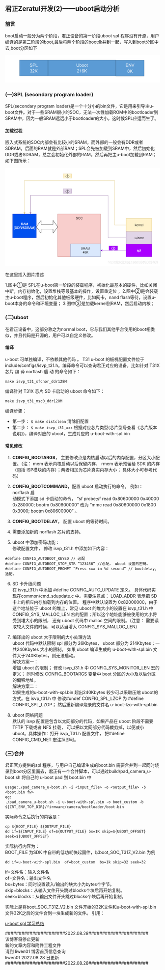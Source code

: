 君正Zeratul开发(2)——uboot启动分析
------------------------------

### 前言

boot启动一般分为两个阶段，君正设备的第一阶段uboot spl 程序没有开源，用户编译的是第二阶段的boot,最后将两个阶段的boot合并到一起，写入到boot分区中去,boot分区如下

![](image4.png)

### (一)SPL (secondary program loader)

SPL(secondary program loader)是一个十分小的bin文件，它是用来引导主u-boot文件。对于一些SRAM很小的SOC，无法一次性加载ROM中的bootloader到SRAM中，因为一般SRAM远远小于bootloader的大小。这时候SPL应运而生了。

#### 加载过程

嵌入式系统的SOC内部会有比较小的SRAM，而外部的一般会有DDR或者SDRAM，后面的RAM就是外部RAM；SPL会先被加载到SRAM中，然后初始化DDR或者SDRAM，总之会初始化外部的RAM，然后再把主u-boot加载到RAM；
如下图所示：

![](image5.png)

在这里插入图片描述

1.图中①是 SPL在u-boot第一阶段的装载程序，初始化最基本的硬件，比如关闭中断，内存初始化，设置堆栈等最基本的操作，设置重定位；
2.图中②是会装载主u-boot程序，然后初始化其他板级硬件，比如网卡，nand flash等待，设置u-boot本身的命令和环境变量；
3.图中③是加载kernel到RAM，然后启动内核；

### (二)uboot

在君正设备中，这部分称之为normal boot，它与我们其他平台使用的boot相类似，并且代码是开源的，用户可以自定义修改。

#### 编译

u-boot 可单独编译，不依赖其他代码 。 T31 u-boot 的板机配置文件位于include/configs/isvp_t31.h。编译命令可以查询君正对应的设备，比如针对 T31X 芯片 编 译 norflash 启 动 的命令如下：
```
make isvp_t31_sfcnor_ddr128M
```

编译针对 T31X 芯片 SD 卡启动的 uboot 命令如下：
```
make isvp_t31_msc0_ddr128M
```

编译步骤：
- 第一步： `$ make distclean` 清除旧配置
- 第二步： `$ make isvp_t31_xxx` 根据对应芯片类型(芯片型号查看《芯片版本说明》)，编译对应的 uboot，生成对应的 u-boot-with-spl.bin

#### 常见修改

1) __CONFIG_BOOTARGS__， 主要修改点是内核启动以后的内存配置，分区大小配置。（注： mem 表示内核启动以后保留内存， rmem 表示预留给 SDK 的内存（包括 ISP模块的内存）；两者相加为芯片真实内存大小； 具体大小可参考代码）

2) __CONFIG_BOOTCOMMAND__，配置 uboot 启动执行的命令。 例如： norflash 启  
   动模式下添加 sd 卡启动的命令， “sf probe;sf read 0x80600000 0x40000 0x280000; bootm 0x80600000” 改为 “mmc read 0x80600000 0x1800 0x3000; bootm 0x80600000” 。

3) __CONFIG_BOOTDELAY__， 配置 uboot 的等待时间。

4) 需要添加新的 norflash 芯片的支持。

5) uboot 中添加密码功能：  
   修改配置文件， 修改 isvp_t31.h 中添加如下内容：
```
#define CONFIG_AUTOBOOT_KEYED // 必配
#define CONFIG_AUTOBOOT_STOP_STR “123456” //必配， uboot 设置的密码。
#define CONFIG_AUTOBOOT_PROMPT “Press xxx in %d second” // bootdelay,选配，
```

6) SD 卡升级问题  
   在 isvp_t31.h 中添加 #define CONFIG_AUTO_UPDATE 定义。 具体代码实现在common/cmd_sdupdate.c 中。需要注意点： LOAD_ADDR 表示把 SD 卡上的相应内存加载到内存的位置。 程序中默认设置为 0x82000000，由于这个地址位于 uboot 的堆上，常见 uboot 的堆大小的设置在 isvp_t31.h 中 CONFIG_SYS_MALLOC_LEN 宏的配置；所以这个地址能够被使用的大小将受到堆大小的限制， 还有 uboot 代码中 malloc 空间的限制。（注意： 需要读取较大文件的时候，可以适当增大 CONFIG_SYS_MALLOC_LEN）

7) 编译出的 uboot 大于限制的大小处理方法  
   uboot 代码中默认限制 spl 部分为 26Kbytes， uboot 部分为 214Kbytes；一共240Kbytes 大小的限制。 如果 uboot 编译生成的 u-boot-with-spl.bin 文件大于240Kbytes，则无法启动。  
解决方案一：  
   增加 uboot 的限制； 修改 isvp_t31.h 中 CONFIG_SYS_MONITOR_LEN 宏的定义； 同时修改 CONFIG_BOOTARGS 变量中 boot 分区的大小及以后分区的偏移地址。  
解决方案二：  
   如果生成的u-boot-with-spl.bin 超出240Kbytes 较少可以采取压缩 uboot的方式。在 isvp_t31.h 中 修改#undef CONFIG_SPL_LZOP 为 #define CONFIG_SPL_LZOP； 然后重新编译烧录的文件名 u-boot-lzo-with-spl.bin

8) uboot 网络问题  
   默认的 isvp 配置是包含以太网部分的代码，如果产品在 uboot 阶段不需要 TFTP 下载或者 NFS 挂载， 可以把以太网部分代码裁剪掉，以便减小 uboot。具体操作：打开 isvp_T31.h 配置文件， 把#define CONFIG_CMD_NET 宏注掉即可。

### (三)合并

君正官方提供的spl 程序，与用户自己编译生成的boot.bin 需要合并到一起同时烧录到boot分区里面去，君正有一个合并脚本，可以通过build/pad_camera_u-boot.sh 将自己的 u-boot pad 到 boot.bin 中
```
usage:./pad_camera_u-boot.sh -i <input_file> -o <output_file> -b <boot.bin fw>
eg:
./pad_camera_u-boot.sh -i u-boot-with-spl.bin -o boot_custom -b ${ZRT_ENV_TOP_DIR}/firmware/camera/bootloader/boot.bin
```

实际命令之后执行的内容是：
```
cp ${BOOT_FILE} ${OUTPUT_FILE}
dd if=${INPUT_FILE} of=${OUTPUT_FILE} bs=1K skip=${UBOOT_OFFSET} seek=${UBOOT_OFFSET}
```

实际执行内容为：  
   BOOT_FILE 为SDK 中自带的低功耗快起固件，以boot_SOC_T31Z_V2.bin 为例
```
dd if=u-boot-with-spl.bin  of=boot_custom  bs=1k skip=32 seek=32
```
if=文件名：输入文件名  
of=文件名：输出文件名  
bs=bytes：同时设置读入/输出的块大小为bytes个字节。  
skip=blocks：从输入文件开头跳过blocks个块后再开始复制。  
seek=blocks：从输出文件开头跳过blocks个块后再开始复制。

实际上是将boot_SOC_T31Z_V2.bin 文件开始的32K文件和u-boot-with-spl.bin文件32K之后的文件合到一块生成新的文件。
引用：

[u-boot spl 学习总结](https://my.oschina.net/renhc/blog/53580)

######################2022.08.28######################  
该博客将停止更新  
新的文章内容和附件工程文件  
请到 liwen01 博客首页信息查询  
liwen01 2022.08.28 日更新  
######################2022.08.28######################
